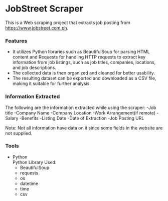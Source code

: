 # JobStreet Scraper
This is a Web scraping project that extracts job posting from https://www.jobstreet.com.ph.

### Features
-  It utilizes Python libraries such as BeautifulSoup for parsing HTML content and Requests for handling HTTP requests to extract key information from job listings, such as job titles, companies, locations, and job descriptions.
-  The collected data is then organized and cleaned for better usability.
-  The resulting dataset can be exported and downloaded as a CSV file, making it suitable for further analysis.

### Information Extracted
The following are the information extracted while using the scraper:
-Job title
-Company Name
-Company Location
-Work Arrangement(if remote)
-Salary
-Benefits
-Listing Date
-Date of Extraction
-Job Posting URL

Note: Not all information have data on it since some fields in the website are not supplied.

### Tools
- Python  
  Python Library Used:
  - BeautifulSoup
  - requests
  - os
  - datetime
  - time
  - csv
  
